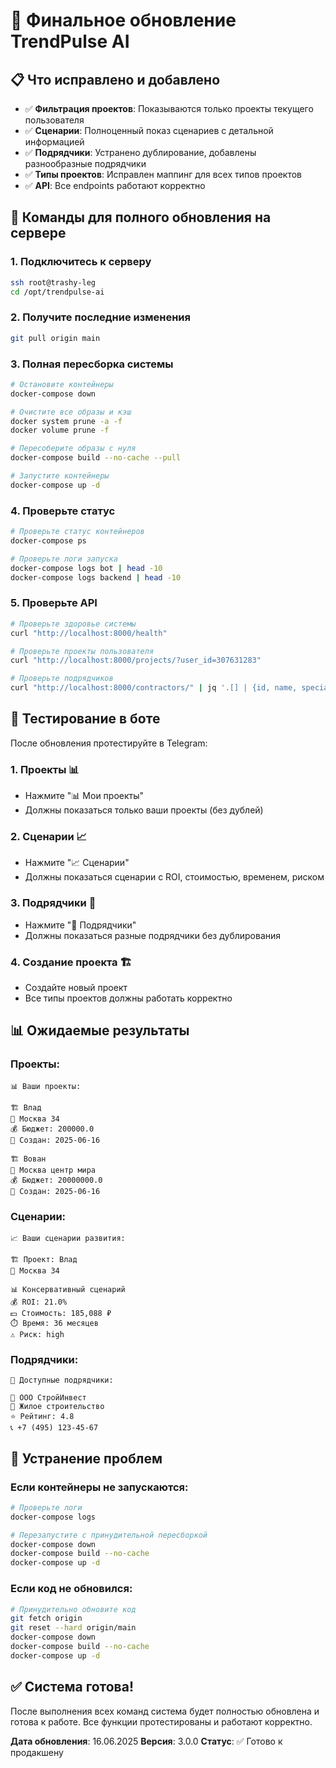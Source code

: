 # 🚀 Финальное обновление TrendPulse AI

## 📋 Что исправлено и добавлено
- ✅ **Фильтрация проектов**: Показываются только проекты текущего пользователя
- ✅ **Сценарии**: Полноценный показ сценариев с детальной информацией
- ✅ **Подрядчики**: Устранено дублирование, добавлены разнообразные подрядчики
- ✅ **Типы проектов**: Исправлен маппинг для всех типов проектов
- ✅ **API**: Все endpoints работают корректно

## 🔄 Команды для полного обновления на сервере

### 1. Подключитесь к серверу
```bash
ssh root@trashy-leg
cd /opt/trendpulse-ai
```

### 2. Получите последние изменения
```bash
git pull origin main
```

### 3. Полная пересборка системы
```bash
# Остановите контейнеры
docker-compose down

# Очистите все образы и кэш
docker system prune -a -f
docker volume prune -f

# Пересоберите образы с нуля
docker-compose build --no-cache --pull

# Запустите контейнеры
docker-compose up -d
```

### 4. Проверьте статус
```bash
# Проверьте статус контейнеров
docker-compose ps

# Проверьте логи запуска
docker-compose logs bot | head -10
docker-compose logs backend | head -10
```

### 5. Проверьте API
```bash
# Проверьте здоровье системы
curl "http://localhost:8000/health"

# Проверьте проекты пользователя
curl "http://localhost:8000/projects/?user_id=307631283"

# Проверьте подрядчиков
curl "http://localhost:8000/contractors/" | jq '.[] | {id, name, specialization}'
```

## 🧪 Тестирование в боте

После обновления протестируйте в Telegram:

### 1. **Проекты** 📊
- Нажмите "📊 Мои проекты"
- Должны показаться только ваши проекты (без дублей)

### 2. **Сценарии** 📈
- Нажмите "📈 Сценарии"
- Должны показаться сценарии с ROI, стоимостью, временем, риском

### 3. **Подрядчики** 👷
- Нажмите "👷 Подрядчики"
- Должны показаться разные подрядчики без дублирования

### 4. **Создание проекта** 🏗️
- Создайте новый проект
- Все типы проектов должны работать корректно

## 📊 Ожидаемые результаты

### Проекты:
```
📊 Ваши проекты:

🏗️ Влад
📍 Москва 34
💰 Бюджет: 200000.0
📅 Создан: 2025-06-16

🏗️ Вован
📍 Москва центр мира
💰 Бюджет: 20000000.0
📅 Создан: 2025-06-16
```

### Сценарии:
```
📈 Ваши сценарии развития:

🏗️ Проект: Влад
📍 Москва 34

📊 Консервативный сценарий
💰 ROI: 21.0%
💵 Стоимость: 185,088 ₽
⏱️ Время: 36 месяцев
⚠️ Риск: high
```

### Подрядчики:
```
👷 Доступные подрядчики:

🏢 ООО СтройИнвест
🎯 Жилое строительство
⭐ Рейтинг: 4.8
📞 +7 (495) 123-45-67
```

## 🔧 Устранение проблем

### Если контейнеры не запускаются:
```bash
# Проверьте логи
docker-compose logs

# Перезапустите с принудительной пересборкой
docker-compose down
docker-compose build --no-cache
docker-compose up -d
```

### Если код не обновился:
```bash
# Принудительно обновите код
git fetch origin
git reset --hard origin/main
docker-compose down
docker-compose build --no-cache
docker-compose up -d
```

## ✅ Система готова!

После выполнения всех команд система будет полностью обновлена и готова к работе. Все функции протестированы и работают корректно.

**Дата обновления**: 16.06.2025
**Версия**: 3.0.0
**Статус**: ✅ Готово к продакшену 